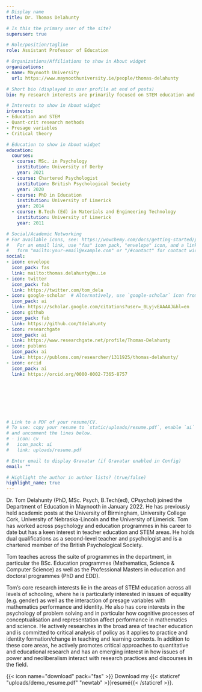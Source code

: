 ```yaml
---
# Display name
title: Dr. Thomas Delahunty 

# Is this the primary user of the site?
superuser: true

# Role/position/tagline
role: Assistant Professor of Education

# Organizations/Affiliations to show in About widget
organizations:
- name: Maynooth University
  url: https://www.maynoothuniversity.ie/people/thomas-delahunty

# Short bio (displayed in user profile at end of posts)
bio: My research interests are primarily focused on STEM education and general education across all levels of schooling. I am also particualrly interested in research methods such as quant-crit as well as challenging issues of neoliberalism and colonialism and the manners in which they may disenfranchise certain populations. 

# Interests to show in About widget
interests:
- Education and STEM
- Quant-crit research methods 
- Presage variables
- Critical theory

# Education to show in About widget
education:
  courses:
  - course: MSc. in Psychology
    institution: University of Derby
    year: 2021
  - course: Chartered Psychologist
    institution: British Psychological Society
    year: 2020
  - course: PhD in Education
    institution: University of Limerick
    year: 2014
  - course: B.Tech (Ed) in Materials and Engineering Technology
    institution: University of Limerick
    year: 2011

# Social/Academic Networking
# For available icons, see: https://wowchemy.com/docs/getting-started/page-builder/#icons
#   For an email link, use "fas" icon pack, "envelope" icon, and a link in the
#   form "mailto:your-email@example.com" or "/#contact" for contact widget.
social:
- icon: envelope
  icon_pack: fas
  link: mailto:thomas.delahunty@mu.ie
- icon: twitter
  icon_pack: fab
  link: https://twitter.com/tom_dela
- icon: google-scholar  # Alternatively, use `google-scholar` icon from `ai` icon pack
  icon_pack: ai
  link: https://scholar.google.com/citations?user=_0LyjvEAAAAJ&hl=en
- icon: github
  icon_pack: fab
  link: https://github.com/tdelahunty
- icon: researchgate
  icon_pack: ai
  link: https://www.researchgate.net/profile/Thomas-Delahunty
- icon: publons
  icon_pack: ai
  link: https://publons.com/researcher/1311925/thomas-delahunty/
- icon: orcid
  icon_pack: ai
  link: https://orcid.org/0000-0002-7365-8757








# Link to a PDF of your resume/CV.
# To use: copy your resume to `static/uploads/resume.pdf`, enable `ai` icons in `params.toml`, 
# and uncomment the lines below.
# - icon: cv
#   icon_pack: ai
#   link: uploads/resume.pdf

# Enter email to display Gravatar (if Gravatar enabled in Config)
email: ""

# Highlight the author in author lists? (true/false)
highlight_name: true
---
```


Dr. Tom Delahunty (PhD, MSc. Psych, B.Tech(ed), CPsychol)  joined the Department of Education in Maynooth in January 2022. He has previously held academic posts at the University of Birmingham, University College Cork, University of Nebraska-Lincoln and the University of Limerick. Tom has worked across psychology and education programmes in his career to date but has a keen interest in teacher education and STEM areas. He holds dual qualifications as a second-level teacher and psychologist and is a chartered member of the British Psychological Society.
 
Tom teaches across the suite of programmes in the department, in particular the BSc. Education programmes (Mathematics, Science & Computer Science) as well as the Professional Masters in education and doctoral programmes (PhD and EDD).
 
Tom’s core research interests lie in the areas of STEM education across all levels of schooling, where he is particularly interested in issues of equality (e.g. gender) as well as the interaction of presage variables with mathematics performance and identity. He also has core interests in the psychology of problem solving and in particular how cognitive processes of conceptualisation and representation affect performance in mathematics and science. He actively researches in the broad area of teacher education and is committed to critical analysis of policy as it applies to practice and identity formation/change in teaching and learning contexts. In addition to these core areas, he actively promotes critical approaches to quantitative and educational research and has an emerging interest in how issues of power and neoliberalism interact with research practices and discourses in the field.

{{< icon name="download" pack="fas" >}} Download my {{< staticref "uploads/demo_resume.pdf" "newtab" >}}resumé{{< /staticref >}}.

